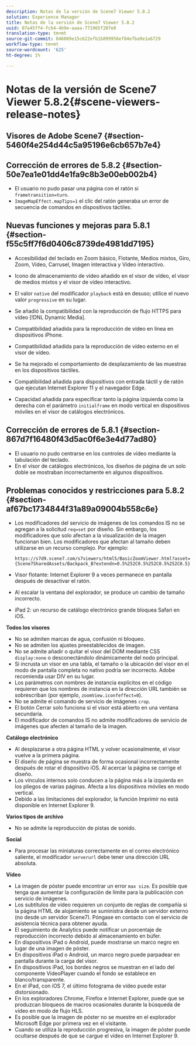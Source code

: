 ```yaml
---
description: Notas de la versión de Scene7 Viewer 5.8.2
solution: Experience Manager
title: Notas de la versión de Scene7 Viewer 5.8.2
uuid: 07a45ff4-fcb4-4b9e-aaaa-771965f207e0
translation-type: tm+mt
source-git-commit: 846069e15c622efb1b899956ef84efba9e1a6729
workflow-type: tm+mt
source-wordcount: '625'
ht-degree: 1%

---
```



# Notas de la versión de Scene7 Viewer 5.8.2{#scene-viewers-release-notes}

## Visores de Adobe Scene7 {#section-5460f4e254d44c5a95196e6cb657b7e4}

## Corrección de errores de 5.8.2 {#section-50e7ea1e01dd4e1fa9c8b3e00eb002b4}

* El usuario no pudo pasar una página con el ratón si `frametransition=turn`.
* `ImageMapEffect.mapTips=1` el clic del ratón generaba un error de secuencia de comandos en dispositivos táctiles.

## Nuevas funciones y mejoras para 5.8.1 {#section-f55c5ff7f6d0406c8739de4981dd7195}

* Accesibilidad del teclado en Zoom básico, Flotante, Medios mixtos, Giro, Zoom, Vídeo, Carrusel, Imagen interactiva y Vídeo interactivo.
* Icono de almacenamiento de vídeo añadido en el visor de vídeo, el visor de medios mixtos y el visor de vídeo interactivo.
* El valor `native` del modificador `playback` está en desuso; utilice el nuevo valor `progressive` en su lugar.

* Se añadió la compatibilidad con la reproducción de flujo HTTPS para vídeo [!DNL Dynamic Media].
* Compatibilidad añadida para la reproducción de vídeo en línea en dispositivos iPhone.
* Compatibilidad añadida para la reproducción de vídeo externo en el visor de vídeo.
* Se ha mejorado el comportamiento de desplazamiento de las muestras en los dispositivos táctiles.
* Compatibilidad añadida para dispositivos con entrada táctil y de ratón que ejecutan Internet Explorer 11 y el navegador Edge.
* Capacidad añadida para especificar tanto la página izquierda como la derecha con el parámetro `initialframe` en modo vertical en dispositivos móviles en el visor de catálogos electrónicos.

## Corrección de errores de 5.8.1 {#section-867d7f16480f43d5ac0f6e3e4d77ad80}

* El usuario no pudo centrarse en los controles de vídeo mediante la tabulación del teclado.
* En el visor de catálogos electrónicos, los diseños de página de un solo doble se mostraban incorrectamente en algunos dispositivos.

## Problemas conocidos y restricciones para 5.8.2 {#section-af67bc1734844f31a89a09004b558c6e}

* Los modificadores del servicio de imágenes de los comandos IS no se agregan a la solicitud `req=set` por diseño. Sin embargo, los modificadores que solo afectan a la visualización de la imagen funcionan bien. Los modificadores que afectan al tamaño deben utilizarse en un recurso complejo. Por ejemplo:

   `https://s7d9.scene7.com/s7viewers/html5/BasicZoomViewer.html?asset= {Scene7SharedAssets/Backpack_B?extendn=0.5%252C0.5%252C0.5%252C0.5}`

* Visor flotante: Internet Explorer 9 a veces permanece en pantalla después de desactivar el ratón.
* Al escalar la ventana del explorador, se produce un cambio de tamaño incorrecto.
* iPad 2: un recurso de catálogo electrónico grande bloquea Safari en iOS.

**Todos los visores**

* No se admiten marcas de agua, confusión ni bloqueo.
* No se admiten los ajustes preestablecidos de imagen.
* No se admite añadir o quitar el visor del DOM mediante CSS `display:none` o desconectándolo dinámicamente del nodo principal.
* Si incrusta un visor en una tabla, el tamaño o la ubicación del visor en el modo de pantalla completa no nativo podría ser incorrecto. Adobe recomienda usar DIV en su lugar.
* Los parámetros con nombres de instancia explícitos en el código requieren que los nombres de instancia en la dirección URL también se sobrescriban (por ejemplo, `zoomView.iconfeffect=0`).
* No se admite el comando de servicio de imágenes `crop`.
* El botón Cerrar solo funciona si el visor está abierto en una ventana secundaria.
* El modificador de comandos IS no admite modificadores de servicio de imágenes que afecten al tamaño de la imagen.

**Catálogo electrónico**

* Al desplazarse a otra página HTML y volver ocasionalmente, el visor vuelve a la primera página.
* El diseño de página se muestra de forma ocasional incorrectamente después de rotar el dispositivo iOS. Al acercar la página se corrige el diseño.
* Los vínculos internos solo conducen a la página más a la izquierda en los pliegos de varias páginas. Afecta a los dispositivos móviles en modo vertical.
* Debido a las limitaciones del explorador, la función Imprimir no está disponible en Internet Explorer 9.

**Varios tipos de archivo**

* No se admite la reproducción de pistas de sonido.

**Social**

* Para procesar las miniaturas correctamente en el correo electrónico saliente, el modificador `serverurl` debe tener una dirección URL absoluta.

**Vídeo**

* La imagen de póster puede encontrar un error `max size`. Es posible que tenga que aumentar la configuración de límite para la publicación con servicio de imágenes.
* Los subtítulos de vídeo requieren un conjunto de reglas de compañía si la página HTML de alojamiento se suministra desde un servidor externo (no desde un servidor Scene7). Póngase en contacto con el servicio de asistencia técnica para obtener ayuda.
* El seguimiento de Analytics puede notificar un porcentaje de reproducción incorrecto debido al almacenamiento en búfer.
* En dispositivos iPad o Android, puede mostrarse un marco negro en lugar de una imagen de póster.
* En dispositivos iPad o Android, un marco negro puede parpadear en pantalla durante la carga del visor.
* En dispositivos iPad, los bordes negros se muestran en el lado del componente VideoPlayer cuando el fondo se establece en blanco/transparente.
* En el iPad, con iOS 7, el último fotograma de vídeo puede estar distorsionado.
* En los exploradores Chrome, Firefox e Internet Explorer, puede que se produzcan bloqueos de macros ocasionales durante la búsqueda de vídeo en modo de flujo HLS.
* Es posible que la imagen de póster no se muestre en el explorador Microsoft Edge por primera vez en el visitante.
* Cuando se utiliza la reproducción progresiva, la imagen de póster puede ocultarse después de que se cargue el vídeo en Internet Explorer 9.

